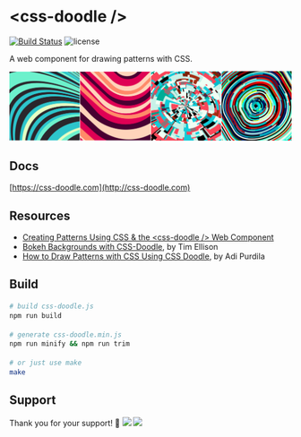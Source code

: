 # &lt;css-doodle /&gt;

[![Build Status](https://travis-ci.org/css-doodle/css-doodle.svg?branch=master)](https://travis-ci.org/css-doodle/css-doodle)
![license](https://img.shields.io/github/license/mashape/apistatus.svg)


A web component for drawing patterns with CSS.

<a href="https://css-doodle.com/">
  <img src="screenshot/doodle.png" />
</a>

## Docs
[https://css-doodle.com](http://css-doodle.com)


## Resources

* [Creating Patterns Using CSS & the &lt;css-doodle /&gt; Web Component](https://alligator.io/css/patterns-css-doodle/)
* [Bokeh Backgrounds with CSS-Doodle](https://www.timothyellison.com/2018/05/27/bokeh-backgrounds-with-css-doodle/), by Tim Ellison
* [How to Draw Patterns with CSS Using CSS Doodle](https://webdesign.tutsplus.com/tutorials/how-to-draw-patterns-with-css-using-css-doodle--cms-33110), by Adi Purdila


## Build

```bash
# build css-doodle.js
npm run build

# generate css-doodle.min.js
npm run minify && npm run trim

# or just use make
make
```

## Support
Thank you for your support! 🙏
<a href="https://opencollective.com/css-doodle#backers" target="_blank"><img src="https://opencollective.com/css-doodle/backers.svg?width=890"></a>
<a href="https://opencollective.com/css-doodle#sponsors" target="_blank"><img src="https://opencollective.com/css-doodle/sponsors.svg?width=890"></a>
